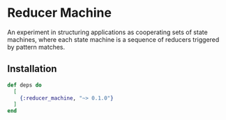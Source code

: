 # Reducer Machine

An experiment in structuring applications as cooperating sets of state
machines, where each state machine is a sequence of reducers triggered
by pattern matches.


## Installation

```elixir
def deps do
  [
    {:reducer_machine, "~> 0.1.0"}
  ]
end
```


